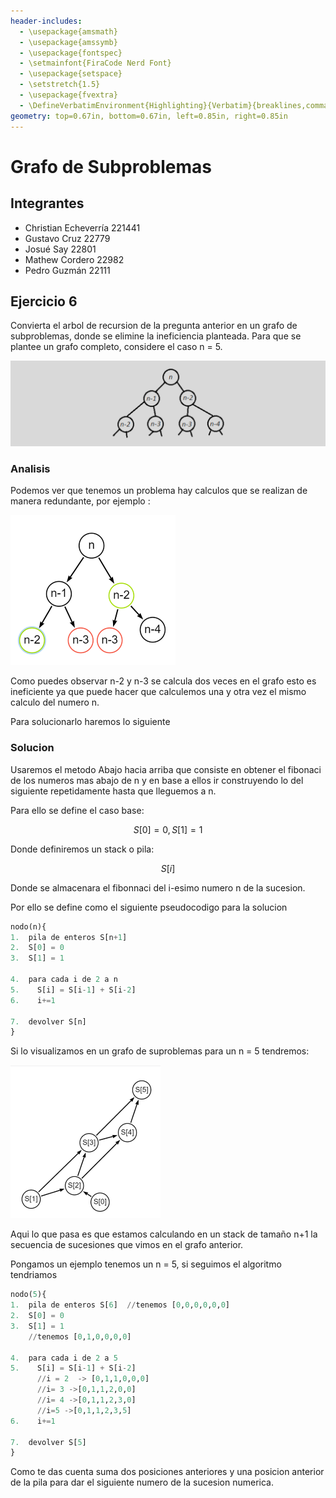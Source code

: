 ```yaml
---
header-includes:
  - \usepackage{amsmath}
  - \usepackage{amssymb}
  - \usepackage{fontspec}
  - \setmainfont{FiraCode Nerd Font}
  - \usepackage{setspace}
  - \setstretch{1.5}
  - \usepackage{fvextra}
  - \DefineVerbatimEnvironment{Highlighting}{Verbatim}{breaklines,commandchars=\\\{\}}
geometry: top=0.67in, bottom=0.67in, left=0.85in, right=0.85in
---
```

# Grafo de Subproblemas

## Integrantes

- Christian Echeverría  221441
- Gustavo Cruz          22779
- Josué Say             22801
- Mathew Cordero        22982
- Pedro Guzmán          22111

## Ejercicio 6

Convierta el arbol de recursion de la pregunta anterior en un grafo de subproblemas, donde se elimine la ineficiencia planteada. Para que se plantee un grafo completo, considere el caso n = 5.

![Diagrama Ejemplo](./images/diagrama_ejemplo.png "Diagrama Ejemplo")

### Analisis

Podemos ver que tenemos un problema hay calculos que se realizan de manera redundante, por ejemplo :

![Identificando Nodos Redundantes](./images/nodos_redundantes.png "Identificando Nodos Redundantes")

Como puedes observar n-2 y n-3 se calcula dos veces en el grafo esto es ineficiente ya que puede hacer que calculemos una y otra vez el mismo calculo del numero n.

Para solucionarlo haremos lo siguiente

### Solucion

Usaremos el metodo Abajo hacia arriba que consiste en obtener el fibonaci de los numeros mas abajo de n y en base a ellos ir construyendo lo del siguiente repetidamente hasta que lleguemos a n.

Para ello se define el caso base:

$$S[0] = 0 ,  S[1] = 1$$

Donde definiremos un stack o pila:

$$S[i]$$

Donde se almacenara el fibonnaci del i-esimo numero n de la sucesion.

Por ello se define como el siguiente pseudocodigo para la solucion

```python
nodo(n){
1.  pila de enteros S[n+1]
2.  S[0] = 0
3.  S[1] = 1
  
4.  para cada i de 2 a n
5.    S[i] = S[i-1] + S[i-2]
6.    i+=1

7.  devolver S[n]
}
```

Si lo visualizamos en un grafo de suproblemas para un n = 5 tendremos:

![Subproblemas Grafo](./images/sub_problemas_grafo.png "Subproblemas Grafo")

Aqui lo que pasa es que estamos calculando en un stack de tamaño n+1 la secuencia de sucesiones que vimos en el grafo anterior.

Pongamos un ejemplo tenemos un n = 5, si seguimos el algoritmo tendriamos

```python
nodo(5){
1.  pila de enteros S[6]  //tenemos [0,0,0,0,0,0]
2.  S[0] = 0
3.  S[1] = 1
    //tenemos [0,1,0,0,0,0]

4.  para cada i de 2 a 5
5.    S[i] = S[i-1] + S[i-2]
      //i = 2  -> [0,1,1,0,0,0]
      //i= 3 ->[0,1,1,2,0,0]
      //i= 4 ->[0,1,1,2,3,0]
      //i=5 ->[0,1,1,2,3,5]
6.    i+=1

7.  devolver S[5]
}
```

Como te das cuenta suma dos posiciones anteriores y una posicion anterior de la pila para dar el siguiente numero de la sucesion numerica.
